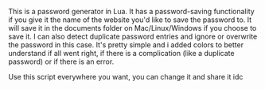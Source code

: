 This is a password generator in Lua. It has a password-saving functionality if you give it the name of the website you'd like to save the password to. It will save it in the documents folder on Mac/Linux/Windows if you choose to save it. I can also detect duplicate password entries and ignore or overwrite the password in this case. It's pretty simple and i added colors to better understand if all went right, if there is a complication (like a duplicate password) or if there is an error.

Use this script everywhere you want, you can change it and share it idc

